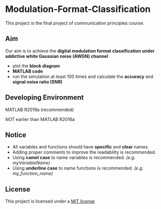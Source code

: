 # Modulation-Format-Classification
This project is the final project of communication principles course.

## Aim

Our aim is to achieve the **digital modulation format classification under addictive white Gaussian noise (AWGN) channel**

+ plot the **block diagram**
+ **MATLAB code**
+ run the simulation at least 100 times and calculate the **accuracy** and **signal noise ratio (SNR)**

## Developing Environment

MATLAB R2019a (recommended)

*NOT* earlier than MATLAB R2016a

## Notice

+ All variables and functions should have **specific** and **clear** names.
+ Adding proper comments to improve the readability is recommended.
+ Using **camel case** to name variables is recommended. *(e.g. myVariableName)*
+ Using **underline case** to name functions is recommended. *(e.g. my_function_name)*

## License

This project is licensed under a [MIT license](https://github.com/Eric-Ma-7/Modulation-Format-Classification/blob/master/LICENSE)